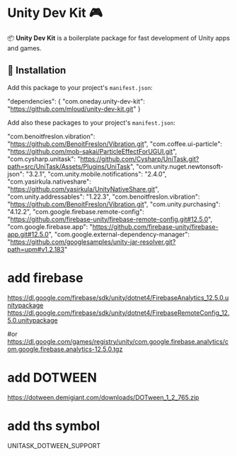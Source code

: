 # Unity Dev Kit 🎮

📦 **Unity Dev Kit** is a boilerplate package for fast development of Unity apps and games.

## 🚀 Installation
Add this package to your project's `manifest.json`:

"dependencies": {
  "com.oneday.unity-dev-kit": "https://github.com/mloud/unity-dev-kit.git"
}


Add also these packages to your project's `manifest.json`:

 "com.benoitfreslon.vibration": "https://github.com/BenoitFreslon/Vibration.git",
 "com.coffee.ui-particle": "https://github.com/mob-sakai/ParticleEffectForUGUI.git",
 "com.cysharp.unitask": "https://github.com/Cysharp/UniTask.git?path=src/UniTask/Assets/Plugins/UniTask",
 "com.unity.nuget.newtonsoft-json": "3.2.1",
 "com.unity.mobile.notifications": "2.4.0",
 "com.yasirkula.nativeshare": "https://github.com/yasirkula/UnityNativeShare.git",
 "com.unity.addressables": "1.22.3",
 "com.benoitfreslon.vibration": "https://github.com/BenoitFreslon/Vibration.git",
 "com.unity.purchasing": "4.12.2",
 "com.google.firebase.remote-config": "https://github.com/firebase-unity/firebase-remote-config.git#12.5.0",
 "com.google.firebase.app": "https://github.com/firebase-unity/firebase-app.git#12.5.0",
 "com.google.external-dependency-manager": "https://github.com/googlesamples/unity-jar-resolver.git?path=upm#v1.2.183"


# add firebase
https://dl.google.com/firebase/sdk/unity/dotnet4/FirebaseAnalytics_12.5.0.unitypackage
https://dl.google.com/firebase/sdk/unity/dotnet4/FirebaseRemoteConfig_12.5.0.unitypackage

#or
https://dl.google.com/games/registry/unity/com.google.firebase.analytics/com.google.firebase.analytics-12.5.0.tgz


# add DOTWEEN
https://dotween.demigiant.com/downloads/DOTween_1_2_765.zip

# add ths symbol
UNITASK_DOTWEEN_SUPPORT